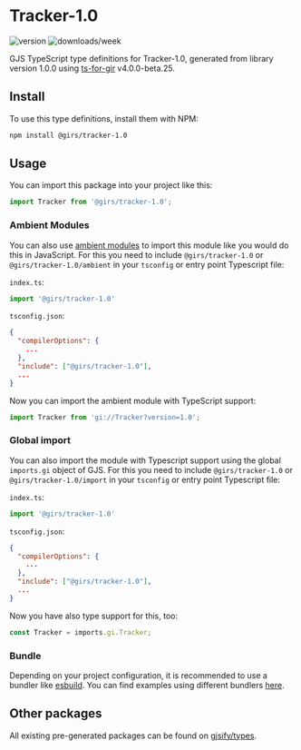
# Tracker-1.0

![version](https://img.shields.io/npm/v/@girs/tracker-1.0)
![downloads/week](https://img.shields.io/npm/dw/@girs/tracker-1.0)


GJS TypeScript type definitions for Tracker-1.0, generated from library version 1.0.0 using [ts-for-gir](https://github.com/gjsify/ts-for-gir) v4.0.0-beta.25.


## Install

To use this type definitions, install them with NPM:
```bash
npm install @girs/tracker-1.0
```

## Usage

You can import this package into your project like this:
```ts
import Tracker from '@girs/tracker-1.0';
```

### Ambient Modules

You can also use [ambient modules](https://github.com/gjsify/ts-for-gir/tree/main/packages/cli#ambient-modules) to import this module like you would do this in JavaScript.
For this you need to include `@girs/tracker-1.0` or `@girs/tracker-1.0/ambient` in your `tsconfig` or entry point Typescript file:

`index.ts`:
```ts
import '@girs/tracker-1.0'
```

`tsconfig.json`:
```json
{
  "compilerOptions": {
    ...
  },
  "include": ["@girs/tracker-1.0"],
  ...
}
```

Now you can import the ambient module with TypeScript support: 

```ts
import Tracker from 'gi://Tracker?version=1.0';
```

### Global import

You can also import the module with Typescript support using the global `imports.gi` object of GJS.
For this you need to include `@girs/tracker-1.0` or `@girs/tracker-1.0/import` in your `tsconfig` or entry point Typescript file:

`index.ts`:
```ts
import '@girs/tracker-1.0'
```

`tsconfig.json`:
```json
{
  "compilerOptions": {
    ...
  },
  "include": ["@girs/tracker-1.0"],
  ...
}
```

Now you have also type support for this, too:

```ts
const Tracker = imports.gi.Tracker;
```

### Bundle

Depending on your project configuration, it is recommended to use a bundler like [esbuild](https://esbuild.github.io/). You can find examples using different bundlers [here](https://github.com/gjsify/ts-for-gir/tree/main/examples).

## Other packages

All existing pre-generated packages can be found on [gjsify/types](https://github.com/gjsify/types).

